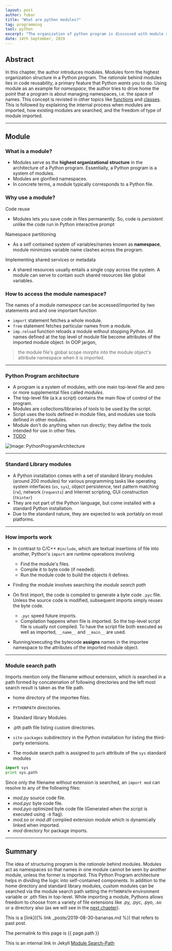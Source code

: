 ```yaml
---
layout: post
author: fubar
title: "What are python modules?"
tag: programming
tool: python
excerpt: "The organization of python program is discussed with module as an entity."
date: 14th September, 2019
---
```


## Abstract

In this chapter, the author introduces modules. Modules form the highest organization structure in a Python program. The *rationale* behind modules lies in code reusability, a primary feature that Python *wants* you to do. Using module as an example for *namespace*, the author tries to drive home the point that a program is about managing namespaces, i.e. the space of names. This concept is revisted in other topics like [functions](chapter-on-functions) and [classes](chapter-on-classes). This is followed by explaining the internal process when modules are imported, how existing modules are searched, and the freedom of type of module imported.

---

## Module

### What is a module?

- Modules serve as the **highest organizational structure** in the architecture of a Python program. Essentially, a Python program is a system of modules.
- Modules are glorified namespaces.
- In concrete terms, a module typically corresponds to a Python file.

### Why use a module?

Code reuse
- Modules lets you save code in files permanently. So, code is *persistent* unlike the code run in Python interactive prompt

Namespace partitioning
- As a self contained system of variables/names known as **namespace**, module minimizes variable name clashes across the program.

Implementing shared services or metadata
- A shared resources usually entails a single copy across the system. A module can serve to contain such shared resources like global variables.

### How to access the module namespace?

The names of a module *namespace* can be accessed/imported by two statements and and one important function
- `import` statement fetches a whole module.
- `from` statement fetches particular names from a module.
- `imp.reload` function reloads a module without stopping Python.
All names defined at the top level of module file become attributes of the imported module object. In OOP jargon,

> the module file's global scope *morphs* into the module object's attribute namespace when it is imported.

---

### Python Program architecture

- A program is a system of modules, with one main top-level file and zero or more supplemental files called *modules*.
- The top-level file (a.k.a script) contains the main flow of control of the program.
- Modules are collections/libraries of tools to be used by the script.
- Script uses the tools defined in module files, and modules use tools defined in other modules.
- Module don't do anything when run directly; they define the tools intended for use in other files.
- [TODO](#TODO)

![Image: PythonProgramArchitecture](/path/to/architecture-image.png)

<script>
//Run script right away
  window.onload = function () {
//We'll be appending the icon to this DIV later
          var s = Snap("#iconDiv");
//Have Snap load the SVG file
    Snap.load("/assets/images/icon.svg", function(f) {
//Assign the white rectangle
                whiteRect = f.select("#whiteRect");
//Assign the whole icon group
                icon = f.select("#icon");
//When the icon is hovered over, have the white rectangle move up slightly with elastic properties
                icon.hover(function() {
        whiteRect.animate({y:270.0}, 500, mina.elastic);
                },
//And return to original position when not hovered over
                           function() {
        whiteRect.animate({y:276.82181}, 500, mina.elastic);
      }
                );
//Finally append the icon to iconDiv in the body
    s.append(f);
    });
  };
</script>

<!--Here's the DIV that will hold the animated SVG icon-->
<div id="iconDiv"></div>

---

### Standard Library modules

- A Python installation comes with a set of standard library modules (around 200 modules) for various programming tasks like operating system interfaces (`os`, `sys`), object persistence, text pattern matching (`re`), network (`requests`) and Internet scripting, GUI construction (`tkinter`)
- They are not part of the Python language, but come installed with a standard Python installation.
- Due to the standard nature, they are expected to wok portably on most platforms.

---

### How imports work

- In contrast to C/C++ `#include`, which are textual insertions of file into another, Python's `import` are runtime operations involving
  - Find the module's files.
  - Compile it to byte code (if needed).
  - Run the module code to build the objects it defines.

- Finding the module involves searching the *module search path*
- On first import, the code is compiled to generate a byte code `.pyc` file. Unless the source code is modified, subsequent imports simply reuses the byte code.
  - `.pyc` speed future imports.
  - Compilation happens when file is imported. So the top-level script file is usually not compiled. To have the script file both executed as well as imported, `__name__` and `__main__` are used.
- Running/executing the bytecode **assigns** names in the importee namespace to the attributes of the imported module object.

---

### Module search path

Imports mention only the filename without extension, which is searched in a path formed by concatenation of following directories and the left most search result is taken as the file path.

- home directory of the importee files.
- `PYTHONPATH` directories.
- Standard library Modules.
- .pth path file listing custom directories.
- `site-packages` subdirectory in the Python installation for listing the third-party extensions.

- The module search path is assigned to `path` attribute of the `sys` standard modules

```python
import sys
print sys.path
```

Since only the filename without extension is searched, an `import mod` can resolve to any of the following files:
- *mod.py* source code file.
- *mod.pyc* byte code file.
- *mod.pyo* optimized byte code file (Generated when the script is executed using `-O` flag).
- *mod.so* or *mod.dll* compiled extension module which is dynamically linked when imported.
- *mod* directory for package imports.

---

## Summary

The idea of structuring program is the *rationale* behind modules. Modules act as namespaces so that names in one module cannot be seen by another module, unless the former is imported. This Python Program architecture helps in dividing the logic into self-contained components. In addition to the home directory and standard library modules, custom modules can be searched via the module search path setting the `PYTHONPATH` environment variable or .pth files in top-level. While importing a module, Pythons allows freedom to choose from a variety of file extensions like .py, .pyc, .pyo, .so or a directory also (as we will see in the [next chapter](chapter-on-packages)).

This is a [link]({% link _posts/2019-08-30-bananas.md %})  that refers to past post.

The permalink to this page is {{ page.path }}

This is an internal link in Jekyll [Module Search-Path](#Module-search-path)
